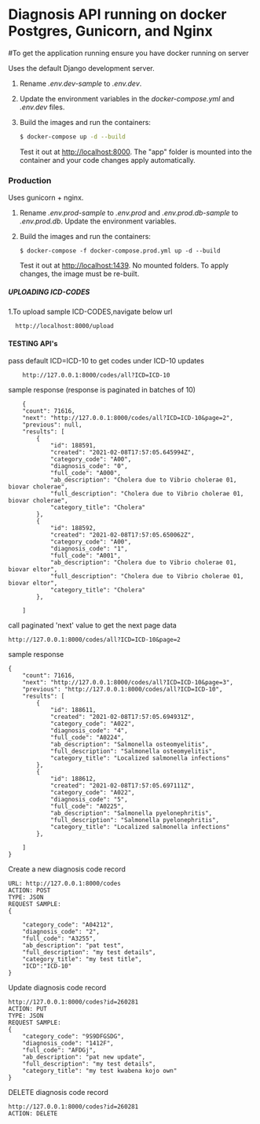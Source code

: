 # Diagnosis API running on docker Postgres, Gunicorn, and Nginx


#To get the application running ensure you have docker running on server

Uses the default Django development server.

1. Rename *.env.dev-sample* to *.env.dev*.
2. Update the environment variables in the *docker-compose.yml* and *.env.dev* files.
3. Build the images and run the containers:

    ```sh
    $ docker-compose up -d --build
    ```

    Test it out at [http://localhost:8000](http://localhost:8000). The "app" folder is mounted into the container and your code changes apply automatically.

### Production

Uses gunicorn + nginx.

1. Rename *.env.prod-sample* to *.env.prod* and *.env.prod.db-sample* to *.env.prod.db*. Update the environment variables.
2. Build the images and run the containers:

    ```
    $ docker-compose -f docker-compose.prod.yml up -d --build
    ```

    Test it out at [http://localhost:1439](http://localhost:1337). No mounted folders. To apply changes, the image must be re-built.
    
#####  UPLOADING ICD-CODES  
 1.To upload sample ICD-CODES,navigate below url
  ```
    http://localhost:8000/upload
```

#### TESTING API's
pass default ICD=ICD-10 to get codes under ICD-10 updates
```
    http://127.0.0.1:8000/codes/all?ICD=ICD-10
```
sample response (response is paginated in batches of 10)
```
    {
    "count": 71616,
    "next": "http://127.0.0.1:8000/codes/all?ICD=ICD-10&page=2",
    "previous": null,
    "results": [
        {
            "id": 188591,
            "created": "2021-02-08T17:57:05.645994Z",
            "category_code": "A00",
            "diagnosis_code": "0",
            "full_code": "A000",
            "ab_description": "Cholera due to Vibrio cholerae 01, biovar cholerae",
            "full_description": "Cholera due to Vibrio cholerae 01, biovar cholerae",
            "category_title": "Cholera"
        },
        {
            "id": 188592,
            "created": "2021-02-08T17:57:05.650062Z",
            "category_code": "A00",
            "diagnosis_code": "1",
            "full_code": "A001",
            "ab_description": "Cholera due to Vibrio cholerae 01, biovar eltor",
            "full_description": "Cholera due to Vibrio cholerae 01, biovar eltor",
            "category_title": "Cholera"
        },
       
    ]
```
call paginated 'next' value to get the next page data

```
http://127.0.0.1:8000/codes/all?ICD=ICD-10&page=2
```
sample response

```
{
    "count": 71616,
    "next": "http://127.0.0.1:8000/codes/all?ICD=ICD-10&page=3",
    "previous": "http://127.0.0.1:8000/codes/all?ICD=ICD-10",
    "results": [
        {
            "id": 188611,
            "created": "2021-02-08T17:57:05.694931Z",
            "category_code": "A022",
            "diagnosis_code": "4",
            "full_code": "A0224",
            "ab_description": "Salmonella osteomyelitis",
            "full_description": "Salmonella osteomyelitis",
            "category_title": "Localized salmonella infections"
        },
        {
            "id": 188612,
            "created": "2021-02-08T17:57:05.697111Z",
            "category_code": "A022",
            "diagnosis_code": "5",
            "full_code": "A0225",
            "ab_description": "Salmonella pyelonephritis",
            "full_description": "Salmonella pyelonephritis",
            "category_title": "Localized salmonella infections"
        },
      
    ]
}
```
Create a new diagnosis code record

```
URL: http://127.0.0.1:8000/codes
ACTION: POST
TYPE: JSON
REQUEST SAMPLE: 
{

    "category_code": "A04212",
    "diagnosis_code": "2",
    "full_code": "A3255",
    "ab_description": "pat test",
    "full_description": "my test details",
    "category_title": "my test title",
    "ICD":"ICD-10"
}

```
Update diagnosis code record

```
http://127.0.0.1:8000/codes?id=260281
ACTION: PUT
TYPE: JSON
REQUEST SAMPLE: 
{
    "category_code": "9S9DFGSDG",
    "diagnosis_code": "1412F",
    "full_code": "AFDGj",
    "ab_description": "pat new update",
    "full_description": "my test details",
    "category_title": "my test kwabena kojo own"
}

```
DELETE diagnosis code record
```
http://127.0.0.1:8000/codes?id=260281
ACTION: DELETE
```
